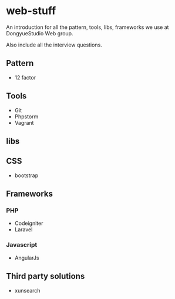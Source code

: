 # web-stuff

An introduction for all the pattern, tools, libs, frameworks we use at DongyueStudio Web group.

Also include all the interview questions.

## Pattern

- 12 factor

## Tools

- Git
- Phpstorm
- Vagrant

## libs

## CSS

- bootstrap

## Frameworks

### PHP

- Codeigniter
- Laravel

### Javascript

- AngularJs

## Third party solutions

- xunsearch